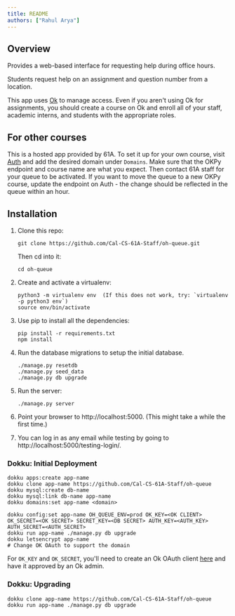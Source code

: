 ```yaml
---
title: README
authors: ["Rahul Arya"]
---
```


## Overview

Provides a web-based interface for requesting help during office hours.

Students request help on an assignment and question number from a location.

This app uses [Ok](https://okpy.org) to manage access. Even if you aren't using Ok for assignments, you should create a course on Ok and enroll all of your staff, academic interns, and students with the appropriate roles.

## For other courses

This is a hosted app provided by 61A. To set it up for your own course, visit [Auth](https://auth.apps.cs61a.org) and add the desired domain under `Domains`. Make sure that the OKPy endpoint and course name are what you expect. Then contact 61A staff for your queue to be activated. If you want to move the queue to a new OKPy course, update the endpoint on Auth - the change should be reflected in the queue within an hour.

## Installation

1. Clone this repo:

   ```
   git clone https://github.com/Cal-CS-61A-Staff/oh-queue.git
   ```

   Then cd into it:

   ```
   cd oh-queue
   ```

2. Create and activate a virtualenv:

   ```
   python3 -m virtualenv env  (If this does not work, try: `virtualenv -p python3 env`)
   source env/bin/activate
   ```

3. Use pip to install all the dependencies:

   ```
   pip install -r requirements.txt
   npm install
   ```

4. Run the database migrations to setup the initial database.

   ```
   ./manage.py resetdb
   ./manage.py seed_data
   ./manage.py db upgrade
   ```

5. Run the server:

   ```
   ./manage.py server
   ```

6. Point your browser to http://localhost:5000. (This might take a while the first time.)

7. You can log in as any email while testing by going to http://localhost:5000/testing-login/.

### Dokku: Initial Deployment

    dokku apps:create app-name
    dokku clone app-name https://github.com/Cal-CS-61A-Staff/oh-queue
    dokku mysql:create db-name
    dokku mysql:link db-name app-name
    dokku domains:set app-name <domain>

    dokku config:set app-name OH_QUEUE_ENV=prod OK_KEY=<OK CLIENT> OK_SECRET=<OK SECRET> SECRET_KEY=<DB SECRET> AUTH_KEY=<AUTH_KEY> AUTH_SECRET=<AUTH_SECRET>
    dokku run app-name ./manage.py db upgrade
    dokku letsencrypt app-name
    # Change OK OAuth to support the domain

For `OK_KEY` and `OK_SECRET`, you'll need to create an Ok OAuth client [here](https://okpy.org/admin/clients) and have it approved by an Ok admin.

### Dokku: Upgrading

    dokku clone app-name https://github.com/Cal-CS-61A-Staff/oh-queue
    dokku run app-name ./manage.py db upgrade

